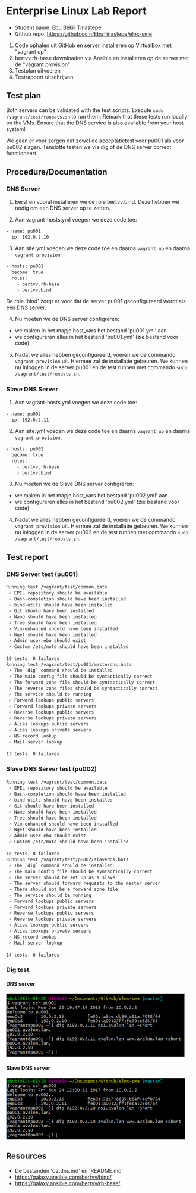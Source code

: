 # Enterprise Linux Lab Report

- Student name: Ebu Bekir Tinastepe
- Github repo: https://github.com/EbuTinastepe/elnx-sme

1. Code ophalen uit GitHub en server installeren op VirtualBox met "vagrant up"
2. bertvv.rh-base downloaden via Ansible en installeren op de server met de "vagrant provision"
3. Testplan uitvoeren
4. Testrapport uitschrijven


## Test plan

Both servers can be validated with the test scripts. Execute `sudo /vagrant/test/runbats.sh` to run them. Remark that these tests run locally on the VMs. Ensure that the DNS service is also available from your host system!

We gaan er voor zorgen dat zowel de acceptatietest voor pu001 als voor pu002 slagen.
Tenslotte testen we via dig of de DNS server correct functioneert.

## Procedure/Documentation
### DNS Server

1. Eerst en vooral installeren we de role bertvv.bind. Deze hebben we nodig om een DNS server op te zetten.

2. Aan vagrant-hosts.yml voegen we deze code toe:
```
- name: pu001
  ip: 192.0.2.10
```

3. Aan site.yml voegen we deze code toe en daarna `vagrant up` en daarna `vagrant provision`:
```
- hosts: pu001
  become: true
  roles:
    - bertvv.rh-base
    - bertvv.bind
```

De role 'bind' zorgt er voor dat de server pu001 geconfigureerd wordt als een DNS server.

4. Nu moeten we de DNS server configreren:
- we maken in het mapje host_vars het bestand 'pu001.yml' aan.
- we configureren alles in het bestand 'pu001.yml' (zie bestand voor code)

5. Nadat we alles hebben geconfigureerd, voeren we de commando `vagrant provision` uit. Hiermee zal de installatie gebeuren. We kunnen nu inloggen in de server pu001 en de test runnen met commando `sudo /vagrant/test/runbats.sh`.

### Slave DNS Server

1. Aan vagrant-hosts.yml voegen we deze code toe:
```
- name: pu002
  ip: 192.0.2.11
```

2. Aan site.yml voegen we deze code toe en daarna `vagrant up` en daarna `vagrant provision`:
```
- hosts: pu002
  become: true
  roles:
    - bertvv.rh-base
    - bertvv.bind
```

3. Nu moeten we de Slave DNS server configreren:
- we maken in het mapje host_vars het bestand 'pu002.yml' aan.
- we configureren alles in het bestand 'pu002.yml' (zie bestand voor code)

4. Nadat we alles hebben geconfigureerd, voeren we de commando `vagrant provision` uit. Hiermee zal de installatie gebeuren. We kunnen nu inloggen in de server pu002 en de test runnen met commando `sudo /vagrant/test/runbats.sh`.

## Test report

### DNS Server test (pu001)
```
Running test /vagrant/test/common.bats
 ✓ EPEL repository should be available
 ✓ Bash-completion should have been installed
 ✓ bind-utils should have been installed
 ✓ Git should have been installed
 ✓ Nano should have been installed
 ✓ Tree should have been installed
 ✓ Vim-enhanced should have been installed
 ✓ Wget should have been installed
 ✓ Admin user ebu should exist
 ✓ Custom /etc/motd should have been installed

10 tests, 0 failures
Running test /vagrant/test/pu001/masterdns.bats
 ✓ The `dig` command should be installed
 ✓ The main config file should be syntactically correct
 ✓ The forward zone file should be syntactically correct
 ✓ The reverse zone files should be syntactically correct
 ✓ The service should be running
 ✓ Forward lookups public servers
 ✓ Forward lookups private servers
 ✓ Reverse lookups public servers
 ✓ Reverse lookups private servers
 ✓ Alias lookups public servers
 ✓ Alias lookups private servers
 ✓ NS record lookup
 ✓ Mail server lookup

13 tests, 0 failures
```

### Slave DNS Server test (pu002)
```
Running test /vagrant/test/common.bats
 ✓ EPEL repository should be available
 ✓ Bash-completion should have been installed
 ✓ bind-utils should have been installed
 ✓ Git should have been installed
 ✓ Nano should have been installed
 ✓ Tree should have been installed
 ✓ Vim-enhanced should have been installed
 ✓ Wget should have been installed
 ✓ Admin user ebu should exist
 ✓ Custom /etc/motd should have been installed

10 tests, 0 failures
Running test /vagrant/test/pu002/slavedns.bats
 ✓ The `dig` command should be installed
 ✓ The main config file should be syntactically correct
 ✓ The server should be set up as a slave
 ✓ The server should forward requests to the master server
 ✓ There should not be a forward zone file
 ✓ The service should be running
 ✓ Forward lookups public servers
 ✓ Forward lookups private servers
 ✓ Reverse lookups public servers
 ✓ Reverse lookups private servers
 ✓ Alias lookups public servers
 ✓ Alias lookups private servers
 ✓ NS record lookup
 ✓ Mail server lookup

14 tests, 0 failures
```
### Dig test
#### DNS server

![digdns](https://github.com/EbuTinastepe/elnx-sme/blob/master/report/img/digdns.PNG)

#### Slave DNS server

![digsmavedns](https://github.com/EbuTinastepe/elnx-sme/blob/master/report/img/digslavedns.PNG)

## Resources

- De bestanden '02.dns.md' en 'README.md'
- https://galaxy.ansible.com/bertvv/bind/
- https://galaxy.ansible.com/bertvv/rh-base/
